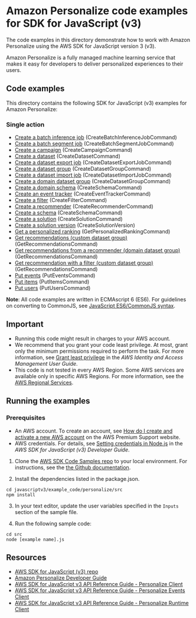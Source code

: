 # Amazon Personalize code examples for SDK for JavaScript (v3)

The code examples in this directory demonstrate how to work with Amazon Personalize using the AWS SDK for JavaScript version 3 (v3).

Amazon Personalize is a fully managed machine learning service that makes it easy for developers to deliver personalized experiences to their users.

## Code examples

This directory contains the following SDK for JavaScript (v3) examples for Amazon Personalize:

### Single action

- [Create a batch inference job](src/personalize_createBatchInferenceJob.js) (CreateBatchInferenceJobCommand)
- [Create a batch segment job](src/personalize_createBatchSegmentJob.js) (CreateBatchSegmentJobCommand)
- [Create a campaign](src/personalize_createCampaign.js) (CreateCampaignCommand)
- [Create a dataset](src/personalize_createDataset.js) (CreateDatasetCommand)
- [Create a dataset export job](src/personalize_createDatasetExportJob.js) (CreateDatasetExportJobCommand)
- [Create a dataset group](src/personalize_createDatasetGroup.js) (CreateDatasetGroupCommand)
- [Create a dataset import job](src/personalize_createDatasetImportJob.js) (CreateDatasetImportJobCommand)
- [Create a domain dataset group](src/personalize_createDomainDatasetGroup.js) (CreateDatasetGroupCommand)
- [Create a domain schema](src/personalize_createDomainSchema.js) (CreateSchemaCommand)
- [Create an event tracker](src/personalize_createEventTracker.js) (CreateEventTrackerCommand)
- [Create a filter](src/personalize_createFilter.js) (CreateFilterCommand)
- [Create a recommender](src/personalize_createRecommender.js) (CreateRecommenderCommand)
- [Create a schema](src/personalize_createSchema.js) (CreateSchemaCommand)
- [Create a solution](src/personalize_createSolution.js) (CreateSolutionCommand)
- [Create a solution version](src/personalize_createSolutionVersion.js) (CreateSolutionVersion)
- [Get a personalized ranking](src/personalize_getPersonalizedRanking.js) (GetPersonalizedRankingCommand)
- [Get recommendations (custom dataset group)](src/personalize_getRecommendations.js) (GetRecommendationsCommand)
- [Get recommendations from a recommender (domain dataset group)](src/personalize_getRecommendationsFromRecommender.js) (GetRecommendationsCommand)
- [Get recommendation with a filter (custom dataset group)](src/personalize_getRecommendationsWithFilter.js) (GetRecommendationsCommand)
- [Put events](src/personalize_putEvents.js) (PutEventsCommand)
- [Put items](src/personalize_putItems.js) (PutItemsCommand)
- [Put users](src/personalize_putUsers.js) (PutUsersCommand)

**Note**: All code examples are written in ECMAscript 6 (ES6). For guidelines on converting to CommonJS, see
[JavaScript ES6/CommonJS syntax](https://docs.aws.amazon.com/sdk-for-javascript/v3/developer-guide/sdk-examples-javascript-syntax.html).

## Important

- Running this code might result in charges to your AWS account.
- We recommend that you grant your code least privilege. At most, grant only the minimum permissions required to perform the task. For more information, see
  [Grant least privilege](https://docs.aws.amazon.com/IAM/latest/UserGuide/best-practices.html#grant-least-privilege)
  in the _AWS Identity and Access Management User Guide_.
- This code is not tested in every AWS Region. Some AWS services are
  available only in specific AWS Regions. For more information, see the
  [AWS Regional Services](https://aws.amazon.com/about-aws/global-infrastructure/regional-product-services/).

## Running the examples

### Prerequisites

- An AWS account. To create an account, see [How do I create and activate a new AWS account](https://aws.amazon.com/premiumsupport/knowledge-center/create-and-activate-aws-account/) on the AWS Premium Support website.
- AWS credentials. For details, see [Setting credentials in Node.js](https://docs.aws.amazon.com/sdk-for-javascript/v3/developer-guide/setting-credentials-node.html) in the _AWS SDK for JavaScript (v3) Developer Guide_.

1. Clone the [AWS SDK Code Samples repo](https://github.com/awsdocs/aws-doc-sdk-examples) to your local environment. For instructions, see the [the Github documentation](https://docs.github.com/en/github/creating-cloning-and-archiving-repositories/cloning-a-repository).

2. Install the dependencies listed in the package.json.

```
cd javascriptv3/example_code/personalize/src
npm install
```

3. In your text editor, update the user variables specified in the `Inputs` section of the sample file.

4. Run the following sample code:

```
cd src
node [example name].js
```

## Resources

- [AWS SDK for JavaScript (v3) repo](https://github.com/aws/aws-sdk-js-v3)
- [Amazon Personalize Developer Guide ](https://docs.aws.amazon.com/personalize/latest/dg/what-is-personalize.html)
- [AWS SDK for JavaScript v3 API Reference Guide - Personalize Client](https://docs.aws.amazon.com/AWSJavaScriptSDK/v3/latest/client/personalize/index.html)
- [AWS SDK for JavaScript v3 API Reference Guide - Personalize Events Client](https://docs.aws.amazon.com/AWSJavaScriptSDK/v3/latest/client/personalize-events/index.html)
- [AWS SDK for JavaScript v3 API Reference Guide - Personalize Runtime Client](https://docs.aws.amazon.com/AWSJavaScriptSDK/v3/latest/client/personalize-events/index.html)

